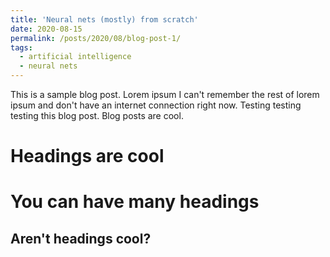 ```yaml
---
title: 'Neural nets (mostly) from scratch'
date: 2020-08-15
permalink: /posts/2020/08/blog-post-1/
tags:
  - artificial intelligence
  - neural nets
---
```


This is a sample blog post. Lorem ipsum I can't remember the rest of lorem ipsum and don't have an internet connection right now. Testing testing testing this blog post. Blog posts are cool.

Headings are cool
======

You can have many headings
======

Aren't headings cool?
------
